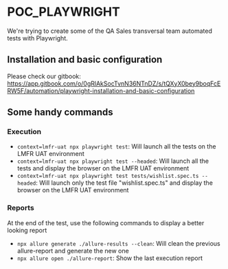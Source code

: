 # POC_PLAYWRIGHT

We're trying to create some of the QA Sales transversal team automated tests with Playwright.

## Installation and basic configuration

Please check our gitbook: https://app.gitbook.com/o/0gRlAkSocTvnN36NTnDZ/s/tQXyX0bey9boqFcERW5F/automation/playwright-installation-and-basic-configuration

## Some handy commands
### Execution

* `context=lmfr-uat npx playwright test`: Will launch all the tests on the LMFR UAT environment
* `context=lmfr-uat npx playwright test --headed`: Will launch all the tests and display the browser on the LMFR UAT environment
* `context=lmfr-uat npx playwright test tests/wishlist.spec.ts --headed`: Will launch only the test file "wishlist.spec.ts" and display the browser on the LMFR UAT environment

### Reports

At the end of the test, use the following commands to display a better looking report
* `npx allure generate ./allure-results --clean`: Will clean the previous allure-report and generate the new one
* `npx allure open ./allure-report`: Show the last execution report